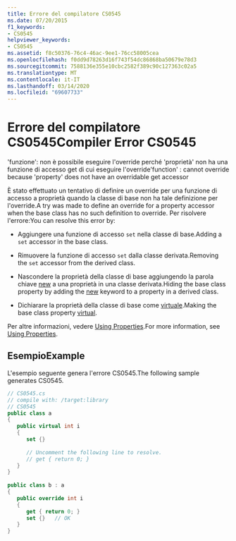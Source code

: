 ```yaml
---
title: Errore del compilatore CS0545
ms.date: 07/20/2015
f1_keywords:
- CS0545
helpviewer_keywords:
- CS0545
ms.assetid: f8c50376-76c4-46ac-9ee1-76cc58005cea
ms.openlocfilehash: f0dd9d78263d16f743f54dc86868ba50679e78d3
ms.sourcegitcommit: 7588136e355e10cbc2582f389c90c127363c02a5
ms.translationtype: MT
ms.contentlocale: it-IT
ms.lasthandoff: 03/14/2020
ms.locfileid: "69607733"
---
```

# <a name="compiler-error-cs0545"></a><span data-ttu-id="8a872-102">Errore del compilatore CS0545</span><span class="sxs-lookup"><span data-stu-id="8a872-102">Compiler Error CS0545</span></span>
<span data-ttu-id="8a872-103">'funzione': non è possibile eseguire l'override perché 'proprietà' non ha una funzione di accesso get di cui eseguire l'override</span><span class="sxs-lookup"><span data-stu-id="8a872-103">'function' : cannot override because 'property' does not have an overridable get accessor</span></span>  
  
 <span data-ttu-id="8a872-104">È stato effettuato un tentativo di definire un override per una funzione di accesso a proprietà quando la classe di base non ha tale definizione per l'override.</span><span class="sxs-lookup"><span data-stu-id="8a872-104">A try was made to define an override for a property accessor when the base class has no such definition to override.</span></span> <span data-ttu-id="8a872-105">Per risolvere l'errore:</span><span class="sxs-lookup"><span data-stu-id="8a872-105">You can resolve this error by:</span></span>  
  
- <span data-ttu-id="8a872-106">Aggiungere una funzione di accesso `set` nella classe di base.</span><span class="sxs-lookup"><span data-stu-id="8a872-106">Adding a `set` accessor in the base class.</span></span>  
  
- <span data-ttu-id="8a872-107">Rimuovere la funzione di accesso `set` dalla classe derivata.</span><span class="sxs-lookup"><span data-stu-id="8a872-107">Removing the `set` accessor from the derived class.</span></span>  
  
- <span data-ttu-id="8a872-108">Nascondere la proprietà della classe di base aggiungendo la parola chiave [new](../keywords/new-modifier.md) a una proprietà in una classe derivata.</span><span class="sxs-lookup"><span data-stu-id="8a872-108">Hiding the base class property by adding the [new](../keywords/new-modifier.md) keyword to a property in a derived class.</span></span>  
  
- <span data-ttu-id="8a872-109">Dichiarare la proprietà della classe di base come [virtuale](../keywords/virtual.md).</span><span class="sxs-lookup"><span data-stu-id="8a872-109">Making the base class property [virtual](../keywords/virtual.md).</span></span>  
  
 <span data-ttu-id="8a872-110">Per altre informazioni, vedere [Using Properties](../../programming-guide/classes-and-structs/using-properties.md).</span><span class="sxs-lookup"><span data-stu-id="8a872-110">For more information, see [Using Properties](../../programming-guide/classes-and-structs/using-properties.md).</span></span>  
  
## <a name="example"></a><span data-ttu-id="8a872-111">Esempio</span><span class="sxs-lookup"><span data-stu-id="8a872-111">Example</span></span>  
 <span data-ttu-id="8a872-112">L'esempio seguente genera l'errore CS0545.</span><span class="sxs-lookup"><span data-stu-id="8a872-112">The following sample generates CS0545.</span></span>  
  
```csharp  
// CS0545.cs  
// compile with: /target:library  
// CS0545  
public class a  
{  
   public virtual int i  
   {  
      set {}  
  
      // Uncomment the following line to resolve.  
      // get { return 0; }  
   }  
}  
  
public class b : a  
{  
   public override int i  
   {  
      get { return 0; }  
      set {}   // OK  
   }  
}  
```
